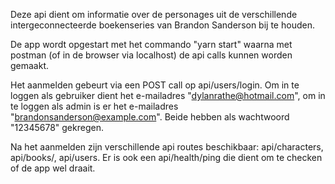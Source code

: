 Deze api dient om informatie over de personages uit de verschillende intergeconnecteerde boekenseries van Brandon Sanderson bij te houden.

De app wordt opgestart met het commando "yarn start" waarna met postman (of in de browser via localhost) de api calls kunnen worden gemaakt.

Het aanmelden gebeurt via een POST call op api/users/login. Om in te loggen als gebruiker dient het e-mailadres "dylanrathe@hotmail.com", om in te loggen als admin is er het e-mailadres "brandonsanderson@example.com". Beide hebben als wachtwoord "12345678" gekregen.

Na het aanmelden zijn verschillende api routes beschikbaar: api/characters, api/books/, api/users.
Er is ook een api/health/ping die dient om te checken of de app wel draait.
